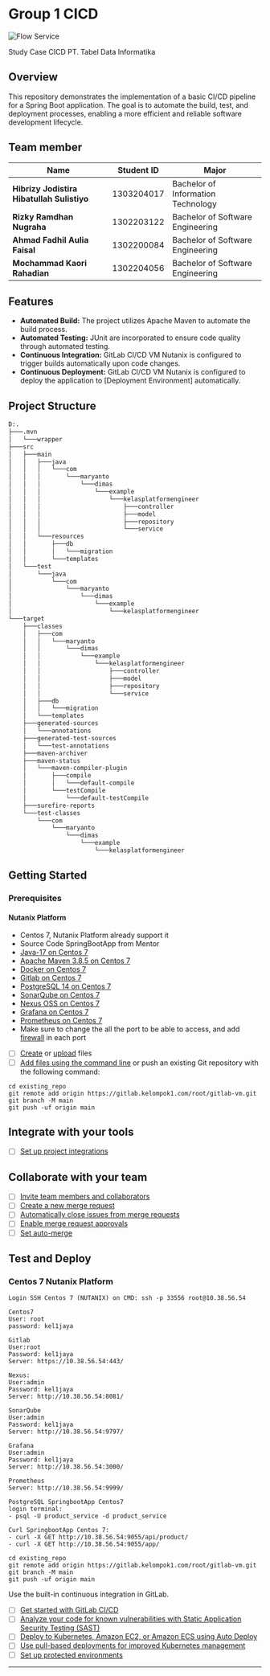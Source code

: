 # Group 1 CICD

![Flow Service](https://gitlab.com/hibrizys/gitlab-windows/-/raw/main/img/Nutanix_Services-DevSecOps.png?ref_type=heads)

Study Case CICD PT. Tabel Data Informatika

## Overview

This repository demonstrates the implementation of a basic CI/CD pipeline for a Spring Boot application. The goal is to automate the build, test, and deployment processes, enabling a more efficient and reliable software development lifecycle.

## Team member

| Name                                          | Student ID     | Major                          |
| --------------------------------------------- | -------------- | ------------------------------- |
| **Hibrizy Jodistira Hibatullah Sulistiyo**   | 1303204017     | Bachelor of Information Technology |
| **Rizky Ramdhan Nugraha**                      | 1302203122     | Bachelor of Software Engineering |
| **Ahmad Fadhil Aulia Faisal**                  | 1302200084     | Bachelor of Software Engineering |
| **Mochammad Kaori Rahadian**                  | 1302204056     | Bachelor of Software Engineering |


## Features

- **Automated Build:** The project utilizes Apache Maven to automate the build process.
- **Automated Testing:** JUnit are incorporated to ensure code quality through automated testing.
- **Continuous Integration:** GitLab CI/CD VM Nutanix is configured to trigger builds automatically upon code changes.
- **Continuous Deployment:** GitLab CI/CD VM Nutanix is configured to deploy the application to [Deployment Environment] automatically.


## Project Structure

```bash
D:.
├───.mvn
│   └───wrapper
├───src
│   ├───main
│   │   ├───java
│   │   │   └───com
│   │   │       └───maryanto
│   │   │           └───dimas
│   │   │               └───example
│   │   │                   └───kelasplatformengineer
│   │   │                       ├───controller
│   │   │                       ├───model
│   │   │                       ├───repository
│   │   │                       └───service
│   │   └───resources
│   │       ├───db
│   │       │   └───migration
│   │       └───templates
│   └───test
│       └───java
│           └───com
│               └───maryanto
│                   └───dimas
│                       └───example
│                           └───kelasplatformengineer
└───target
    ├───classes
    │   ├───com
    │   │   └───maryanto
    │   │       └───dimas
    │   │           └───example
    │   │               └───kelasplatformengineer
    │   │                   ├───controller
    │   │                   ├───model
    │   │                   ├───repository
    │   │                   └───service
    │   ├───db
    │   │   └───migration
    │   └───templates
    ├───generated-sources
    │   └───annotations
    ├───generated-test-sources
    │   └───test-annotations
    ├───maven-archiver
    ├───maven-status
    │   └───maven-compiler-plugin
    │       ├───compile
    │       │   └───default-compile
    │       └───testCompile
    │           └───default-testCompile
    ├───surefire-reports
    └───test-classes
        └───com
            └───maryanto
                └───dimas
                    └───example
                        └───kelasplatformengineer
```

## Getting Started

### Prerequisites

#### Nutanix Platform
- Centos 7, Nutanix Platform already support it
- Source Code SpringBootApp from Mentor
- [Java-17 on Centos 7](https://computingforgeeks.com/install-java-openjdk-17-on-centos-rhel-7/) 
- [Apache Maven 3.8.5 on Centos 7](https://tecadmin.net/install-apache-maven-on-centos/) 
- [Docker on Centos 7](https://docs.docker.com/engine/install/centos/) 
- [Gitlab on Centos 7](https://about.gitlab.com/install/#centos-7)
- [PostgreSQL 14 on Centos 7](https://computingforgeeks.com/how-to-install-postgresql-14-centos-rhel-7/)
- [SonarQube on Centos 7](https://blog.yasithab.com/centos/install-sonarqube-on-centos-7/)
- [Nexus OSS on Centos 7](https://blog.yasithab.com/centos/install-nexus-repository-oss-on-centos-7/)
- [Grafana on Centos 7](https://roman-academy.medium.com/how-to-install-and-configure-grafana-on-centos-7-56c28dc04840)
- [Prometheus on Centos 7](https://rm-rf.medium.com/how-to-install-and-configure-prometheus-on-centos-7-1505e5bd7a3d)
- Make sure to change the all the port to be able to access, and add [firewall](https://www.thegeekdiary.com/how-to-open-a-ports-in-centos-rhel-7/) in each port


- [ ] [Create](https://docs.gitlab.com/ee/user/project/repository/web_editor.html#create-a-file) or [upload](https://docs.gitlab.com/ee/user/project/repository/web_editor.html#upload-a-file) files
- [ ] [Add files using the command line](https://docs.gitlab.com/ee/gitlab-basics/add-file.html#add-a-file-using-the-command-line) or push an existing Git repository with the following command:

```
cd existing_repo
git remote add origin https://gitlab.kelompok1.com/root/gitlab-vm.git
git branch -M main
git push -uf origin main
```

## Integrate with your tools

- [ ] [Set up project integrations](https://gitlab.kelompok1.com/root/gitlab-vm/-/settings/integrations)

## Collaborate with your team

- [ ] [Invite team members and collaborators](https://docs.gitlab.com/ee/user/project/members/)
- [ ] [Create a new merge request](https://docs.gitlab.com/ee/user/project/merge_requests/creating_merge_requests.html)
- [ ] [Automatically close issues from merge requests](https://docs.gitlab.com/ee/user/project/issues/managing_issues.html#closing-issues-automatically)
- [ ] [Enable merge request approvals](https://docs.gitlab.com/ee/user/project/merge_requests/approvals/)
- [ ] [Set auto-merge](https://docs.gitlab.com/ee/user/project/merge_requests/merge_when_pipeline_succeeds.html)

## Test and Deploy

### Centos 7 Nutanix Platform
```
Login SSH Centos 7 (NUTANIX) on CMD: ssh -p 33556 root@10.38.56.54

Centos7
User: root
password: kel1jaya

Gitlab
User:root
Password: kel1jaya
Server: https://10.38.56.54:443/

Nexus:
User:admin
Password: kel1jaya
Server: http://10.38.56.54:8081/	

SonarQube
User:admin
Password: kel1jaya
Server: http://10.38.56.54:9797/

Grafana
User:admin
Password: kel1jaya
Server: http://10.38.56.54:3000/

Prometheus
Server: http://10.38.56.54:9999/

PostgreSQL SpringbootApp Centos7
login terminal: 
- psql -U product_service -d product_service

Curl SpringbootApp Centos 7:
- curl -X GET http://10.38.56.54:9055/api/product/
- curl -X GET http://10.38.56.54:9055/app/

```
```
cd existing_repo
git remote add origin https://gitlab.kelompok1.com/root/gitlab-vm.git
git branch -M main
git push -uf origin main
```

Use the built-in continuous integration in GitLab.

- [ ] [Get started with GitLab CI/CD](https://docs.gitlab.com/ee/ci/quick_start/index.html)
- [ ] [Analyze your code for known vulnerabilities with Static Application Security Testing (SAST)](https://docs.gitlab.com/ee/user/application_security/sast/)
- [ ] [Deploy to Kubernetes, Amazon EC2, or Amazon ECS using Auto Deploy](https://docs.gitlab.com/ee/topics/autodevops/requirements.html)
- [ ] [Use pull-based deployments for improved Kubernetes management](https://docs.gitlab.com/ee/user/clusters/agent/)
- [ ] [Set up protected environments](https://docs.gitlab.com/ee/ci/environments/protected_environments.html)

***